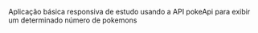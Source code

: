 Aplicação básica responsiva de estudo usando a API pokeApi para exibir um determinado número de pokemons